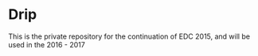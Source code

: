 # Drip
This is the private repository for the continuation of EDC 2015, and will be used in the 2016 - 2017
